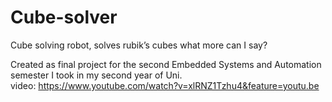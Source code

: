 # Cube-solver
Cube solving robot, solves rubik’s cubes what more can I say?


Created as final project for the second Embedded Systems and Automation semester I took in my  second year of Uni.  
video: https://www.youtube.com/watch?v=xlRNZ1Tzhu4&feature=youtu.be
